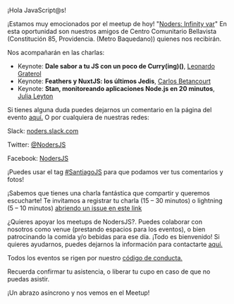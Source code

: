 ¡Hola JavaScript@s!

¡Estamos muy emocionados por el meetup de hoy! "[Noders: Infinity var](https://www.meetup.com/es-ES/NodersJS/events/jbwlfpyxgbhb/)" En esta oportunidad son nuestros amigos de Centro Comunitario Bellavista (Constitución 85, Providencia. (Metro Baquedano)) quienes nos recibirán.

Nos acompañarán en las charlas:

- Keynote: **Dale sabor a tu JS con un poco de Curry(ing)()**, [Leonardo Graterol](https://github.com/pankas87)
- Keynote: **Feathers y NuxtJS: los últimos Jedis**, [Carlos Betancourt](https://github.com/betacar)
- Keynote: **Stan, monitoreando aplicaciones Node.js en 20 minutos**, [Julia Leyton](https://github.com/julia-leyton)

Si tienes alguna duda puedes dejarnos un comentario en la página del evento [aquí.](https://www.meetup.com/es-ES/NodersJS/events/fbgwcpyxcbgb/)
O por cualquiera de nuestras redes:

Slack: [noders.slack.com](noders.slack.com)

Twitter: [@NodersJS](https://twitter.com/NodersJS)

Facebook: [NodersJS](https://www.facebook.com/NodersJS/)

¡Puedes usar el tag [#SantiagoJS](https://twitter.com/hashtag/santiagojs?f=tweets&vertical=default&src=hash) para que podamos ver tus comentarios y fotos!

¡Sabemos que tienes una charla fantástica que compartir y queremos escucharte! Te invitamos a registrar tu charla (15 – 30 minutos) o lightning (5 – 10 minutos) [abriendo un issue en este link](https://github.com/Noders/Meetups/issues/new)

¿Quieres apoyar los meetups de NodersJS?. Puedes colaborar con nosotros como venue (prestando espacios para los eventos), o bien patrocinando la comida y/o bebidas para ese día. ¡Todo es bienvenido! Si quieres ayudarnos, puedes dejarnos la información para contactarte [aquí.](https://github.com/Noders/Meetups/issues/new)

Todos los eventos se rigen por nuestro [código de conducta.](https://github.com/Noders/code_of_conduct)

Recuerda confirmar tu asistencia, o liberar tu cupo en caso de que no puedas asistir.

¡Un abrazo asíncrono y nos vemos en el Meetup!

